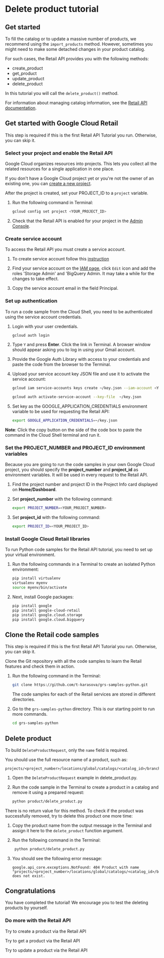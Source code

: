 <walkthrough-metadata>
  <meta name="title" content="Delete product tutorial" />
  <meta name="description" content="In this tutorial you will call the `delete_product()` method" />
  <meta name="component_id" content="593554" />
</walkthrough-metadata>

# Delete product tutorial

## Get started

To fill the catalog or to update a massive number of products, we recommend using the `import_products` method. However,
sometimes you might need to make some detached changes in your product catalog.

For such cases, the Retail API provides you with the following methods:
- create_product
- get_product
- update_product
- delete_product

In this tutorial you will call the `delete_product()` method.

For information about managing catalog information, see the [Retail API documentation](https://cloud.google.com/retail/docs/manage-catalog).

<walkthrough-tutorial-duration duration="4"></walkthrough-tutorial-duration>

## Get started with Google Cloud Retail

This step is required if this is the first Retail API Tutorial you run.
Otherwise, you can skip it.

### Select your project and enable the Retail API

Google Cloud organizes resources into projects. This lets you
collect all the related resources for a single application in one place.

If you don't have a Google Cloud project yet or you're not the owner of an existing one, you can
[create a new project](https://console.cloud.google.com/projectcreate).

After the project is created, set your PROJECT_ID to a ```project``` variable.
1. Run the following command in Terminal:
    ```bash
    gcloud config set project <YOUR_PROJECT_ID>
    ```

1. Check that the Retail API is enabled for your project in the [Admin Console](https://console.cloud.google.com/ai/retail/).

### Create service account

To access the Retail API you must create a service account.

1. To create service account follow this [instruction](https://cloud.google.com/retail/docs/setting-up#service-account)

1. Find your service account on the [IAM page](https://console.cloud.google.com/iam-admin/iam),
   click `Edit` icon and add the roles 'Storage Admin' and 'BigQuery Admin. It may take a while for the changes to take effect.

1. Copy the service account email in the field Principal.

### Set up authentication

To run a code sample from the Cloud Shell, you need to be authenticated using the service account credentials.

1. Login with your user credentials.
    ```bash
    gcloud auth login
    ```

1. Type `Y` and press **Enter**. Click the link in Terminal. A browser window should appear asking you to log in using your Gmail account.

1. Provide the Google Auth Library with access to your credentials and paste the code from the browser to the Terminal.

1. Upload your service account key JSON file and use it to activate the service account:

    ```bash
    gcloud iam service-accounts keys create ~/key.json --iam-account <YOUR_SERVICE_ACCOUNT_EMAIL>
    ```

    ```bash
    gcloud auth activate-service-account --key-file  ~/key.json
    ```

1. Set key as the GOOGLE_APPLICATION_CREDENTIALS environment variable to be used for requesting the Retail API:
    ```bash
    export GOOGLE_APPLICATION_CREDENTIALS=~/key.json
    ```

**Note**: Click the copy button on the side of the code box to paste the command in the Cloud Shell terminal and run it.

### Set the PROJECT_NUMBER and PROJECT_ID environment variables

Because you are going to run the code samples in your own Google Cloud project, you should specify the **project_number** and **project_id** as environment variables. It will be used in every request to the Retail API.

1. Find the project number and project ID in the Project Info card displayed on **Home/Dashboard**.

1. Set **project_number** with the following command:
    ```bash
    export PROJECT_NUMBER=<YOUR_PROJECT_NUMBER>
    ```
1. Set **project_id** with the following command:
    ```bash
    export PROJECT_ID=<YOUR_PROJECT_ID>
    ```

### Install Google Cloud Retail libraries

To run Python code samples for the Retail API tutorial, you need to set up your virtual environment.

1. Run the following commands in a Terminal to create an isolated Python environment:
    ```bash
    pip install virtualenv
    virtualenv myenv
    source myenv/bin/activate
    ```
1. Next, install Google packages:
    ```bash
    pip install google
    pip install google-cloud-retail
    pip install google.cloud.storage
    pip install google.cloud.bigquery

    ```

## Clone the Retail code samples

This step is required if this is the first Retail API Tutorial you run.
Otherwise, you can skip it.

Clone the Git repository with all the code samples to learn the Retail features and check them in action.

<!-- TODO(ianan): change the repository link -->
1. Run the following command in the Terminal:
    ```bash
    git clone https://github.com/t-karasova/grs-samples-python.git
    ```

    The code samples for each of the Retail services are stored in different directories.

1. Go to the ```grs-samples-python``` directory. This is our starting point to run more commands.
    ```bash
    cd grs-samples-python
    ```

## Delete product

To build `DeleteProductRequest`, only the `name` field is required.

You should use the full resource name of a product, such as:
```
projects/<project_number>/locations/global/catalogs/<catalog_id>/branches/<branch_id>/products/<product_id>
```

1. Open the `DeleteProductRequest` example in <walkthrough-editor-select-regex filePath="cloudshell_open/grs-samples-python/product/delete_product.py" regex="# get delete product request">delete_product.py</walkthrough-editor-select-regex>.

1. Run the code sample in the Terminal to create a product in a catalog and remove it using a prepared request:
    ```bash
    python product/delete_product.py
    ```

There is no return value for this method. To check if the product was successfully removed, try to delete this product one more time:

1. Copy the product name from the output message in the Terminal and assign it <walkthrough-editor-select-regex filePath="cloudshell_open/grs-samples-python/product/delete_product.py" regex="# delete created product">here</walkthrough-editor-select-regex> to the `delete_product` function argument.

1. Run the following command in the Terminal:
   ```bash
    python product/delete_product.py
    ```

1. You should see the following error message:
    ```terminal
    google.api_core.exceptions.NotFound: 404 Product with name "projects/<project_number>/locations/global/catalogs/<catalog_id>/branches/<branch_id>/products/<product_id>" does not exist.
    ```

## Congratulations

<walkthrough-conclusion-trophy></walkthrough-conclusion-trophy>

You have completed the tutorial! We encourage you to test the deleting products by yourself.

<walkthrough-inline-feedback></walkthrough-inline-feedback>

### Do more with the Retail API

<walkthrough-tutorial-card id="retail_api_v2_create_product_python" icon="LOGO_PYTHON" title="Create product tutorial" keepPrevious=true>Try to create a product via the Retail API</walkthrough-tutorial-card>

<walkthrough-tutorial-card id="retail_api_v2_get_product_python" icon="LOGO_PYTHON" title="Get product tutorial" keepPrevious=true>
Try to get a product via the Retail API</walkthrough-tutorial-card>

<walkthrough-tutorial-card id="retail_api_v2_update_product_python" icon="LOGO_PYTHON" title="Update product tutorial" keepPrevious=true>Try to update a product via the Retail API</walkthrough-tutorial-card>
